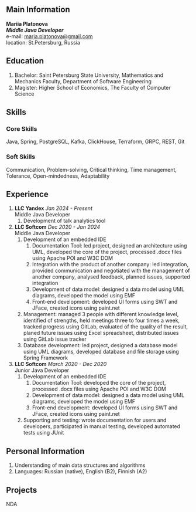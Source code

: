 ## Main Information
**Mariia Platonova** \
***Middle Java Developer*** \
e-mail: marja.platonova@gmail.com \
location: St.Petersburg, Russia

## Education

1. Bachelor: Saint Petersburg State University, Mathematics and Mechanics Faculty, Department of Software Engineering
2. Magister: Higher School of Economics, The Faculty of Computer Science

## Skills

### Core Skills
Java, Spring, PostgreSQL, Kafka, ClickHouse, Terraform, GRPC, REST, Git

### Soft Skills
Communication, Problem-solving, Critical thinking, Time management, Tolerance, Open-mindedness, Adaptability

## Experience
1. **LLC Yandex** *Jan 2024 - Present* \
Middle Java Developer
    1. Development of talk analytics tool
2. **LLC Softcom** *Dec 2020 - Jan 2024* \
Middle Java Developer
    1. Development of an embedded IDE
       1. Documentation Tool: led project, designed an architecture using UML, developed the core of the project, processed .docx files using Apache POI and W3C DOM
       2. Integration with the product of another company: led integration, provided communication and negotiated with the management of another company, analysed feedback, planned issues, supported integration
       3. Development of data model: designed a data model using UML diagrams, developed the model using EMF
       4. Front-end development: developed UI forms using SWT and JFace, created icons using paint.net
    2. Management: managed 3 people with different knowledge level, identified of strengths, held meetings three to four times a week, tracked progress using GitLab, evaluated of the quality of the result, planed future issues using Excel spreadsheet, distributed issues using GitLab issue tracker
    3. Database development: led project, designed a database model using UML diagrams, developed database and file storage using Spring Framework
3. **LLC Softcom** *March 2020 - Dec 2020* \
Junior Java Developer
    1. Development of an embedded IDE
        1. Documentation Tool: developed the core of the project, processed .docx files using Apache POI and W3C DOM
        2. Development of data model: designed a data model using UML diagrams, developed the model using EMF
        3. Front-end development: developed UI forms using SWT and JFace, created icons using paint.net
    3. Supporting and testing: wrote documentation for users and developers, participated in manual testing, developed automated tests using JUnit 

## Personal Information

1. Understanding of main data structures and algorithms
2. Languages: Russian (native), English (B2), Finnish (A2)

## Projects

NDA

